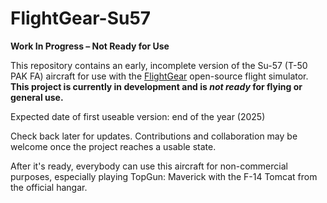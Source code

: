 # FlightGear-Su57

**Work In Progress – Not Ready for Use**

This repository contains an early, incomplete version of the Su-57 (T-50 PAK FA) aircraft for use with the [FlightGear](https://www.flightgear.org) open-source flight simulator.
**This project is currently in development and is *not ready* for flying or general use.** 

Expected date of first useable version: end of the year (2025)

Check back later for updates. Contributions and collaboration may be welcome once the project reaches a usable state.

After it's ready, everybody can use this aircraft for non-commercial purposes, especially playing TopGun: Maverick with the F-14 Tomcat from the official hangar.
